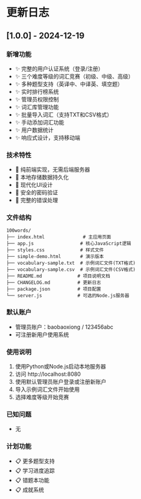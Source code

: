 # 更新日志

## [1.0.0] - 2024-12-19

### 新增功能
- ✨ 完整的用户认证系统（登录/注册）
- ✨ 三个难度等级的词汇竞赛（初级、中级、高级）
- ✨ 多种题型支持（英译中、中译英、填空题）
- ✨ 实时排行榜系统
- ✨ 管理员权限控制
- ✨ 词汇库管理功能
- ✨ 批量导入词汇（支持TXT和CSV格式）
- ✨ 手动添加词汇功能
- ✨ 用户数据统计
- ✨ 响应式设计，支持移动端

### 技术特性
- 🔧 纯前端实现，无需后端服务器
- 🔧 本地存储数据持久化
- 🔧 现代化UI设计
- 🔧 安全的密码验证
- 🔧 完整的错误处理

### 文件结构
```
100words/
├── index.html              # 主应用页面
├── app.js                 # 核心JavaScript逻辑
├── styles.css             # 样式文件
├── simple-demo.html       # 演示版本
├── vocabulary-sample.txt  # 示例词汇文件(TXT格式)
├── vocabulary-sample.csv  # 示例词汇文件(CSV格式)
├── README.md             # 项目说明文档
├── CHANGELOG.md          # 更新日志
├── package.json          # 项目配置
└── server.js             # 可选的Node.js服务器
```

### 默认账户
- 管理员账户：baobaoxiong / 123456abc
- 可注册新用户使用系统

### 使用说明
1. 使用Python或Node.js启动本地服务器
2. 访问 http://localhost:8080
3. 使用默认管理员账户登录或注册新账户
4. 导入示例词汇文件开始使用
5. 选择难度等级开始竞赛

### 已知问题
- 无

### 计划功能
- 📋 更多题型支持
- 📋 学习进度追踪
- 📋 错题本功能
- 📋 成就系统